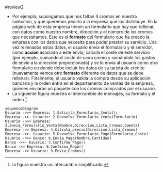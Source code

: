 #review2 

- Por ejemplo, supongamos que nos faltan 4 cromos en nuestra colección, y que queremos pedirlo a la empresa que los distribuye. En la página web de esta empresa tienen un formulario que hay que rellenar, con datos como nuestro nombre, dirección y el número de los cromos que necesitamos. Este es el **formato** del formulario que ha creado la empresa con los datos que necesita para poder prestar su servicio. Una vez rellenados estos datos, el usuario envía el formulario y el servidor, como **acción** asociado a este envío, calcula el coste de este servicio (por ejemplo, sumando el coste de cada cromo y sumándole los gastos de envío a la dirección proporcionada) y se lo envía al usuario como otro formulario en donde debe incluir los datos de su tarjeta de crédito (nuevamente vemos otro **formato** diferente de datos que se debe rellenar). Finalmente, el usuario valida la compra desde su aplicación bancaria y la orden entra en el departamento de ventas de la empresa, quienes enviarán un paquete con los cromos comprados por el usuario. 
- La siguiente figura muestra el intercambio de mensajes, su formato y el orden [^1]

```mermaid
sequenceDiagram
Usuario ->>+ Empresa: 1.Solicita_Formulario_Venta();
Empresa ->>- Usuario: 2.Devuelve_Formulario_Venta(Formulario)
Usuario ->>+ Empresa: 3.Envia_Formulario_Venta(Nombre,Direccion,Lista_Cromos,Cuenta)
Empresa ->> Empresa: 4.Calcula_precio(Direccion,Lista_Cromos)
Empresa ->>- Usuario: 5.Devuelve_Formulario_Pago(Formulario,Coste)
Usuario ->>+ Banco: 6.Envia_Pago(Nombre,Cantidad)
Banco ->>- Usuario: 7.Confirma_Pago()
Banco ->> Empresa: 8.Confirma_Pago()
Empresa ->> Usuario: 9.Envia_Cromos()
```
[^1]: la figura muestra un intercambio simplificado.